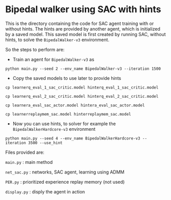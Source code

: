 # Bipedal walker using SAC with hints

This is the directory containing the code for SAC agent training with or without hints. The hints are provided by another agent, which is initialized by a saved model. This saved model is first created by running SAC, without hints, to solve the ```BipedalWalker-v3``` environment.

So the steps to perform are:

  * Train an agent for ```BipedalWalker-v3``` as

  ```
  python main.py --seed 2 --env_name BipedalWalker-v3 --iteration 1500
  ```

  * Copy the saved models to use later to provide hints

  ```
  cp learnerq_eval_1_sac_critic.model hinterq_eval_1_sac_critic.model

  cp learnerq_eval_2_sac_critic.model hinterq_eval_2_sac_critic.model

  cp learnera_eval_sac_actor.model hintera_eval_sac_actor.model

  cp learnerreplaymem_sac.model hinterreplaymem_sac.model
  ```

  * Now you can use hints, to solver for example the ```BipedalWalkerHardcore-v3``` environment

  ```
  python main.py --seed 4 --env_name BipedalWalkerHardcore-v3 --iteration 3500 --use_hint
  ```


Files provided are:

```main.py``` : main method

```net_sac.py``` : networks, SAC agent, learning using ADMM

```PER.py``` : prioritized experience replay memory (not used)

```display.py``` : disply the agent in action
